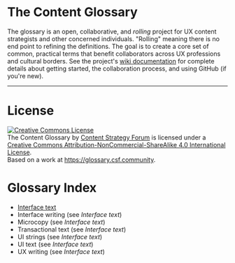 # The Content Glossary

The glossary is an open, collaborative, and _rolling_ project for UX content strategists and other concerned individuals. "Rolling" meaning there is no end point to refining the definitions. The goal is to create a core set of common, practical terms that benefit collaborators across UX professions and cultural borders. See the project's [wiki documentation](https://github.com/content-strategy-forum/csf-glossary/wiki) for complete details about getting started, the collaboration process, and using GitHub (if you're new).

***

# License 

<a rel="license" href="http://creativecommons.org/licenses/by-nc-sa/4.0/"><img alt="Creative Commons License" style="border-width:0" src="https://i.creativecommons.org/l/by-nc-sa/4.0/88x31.png" /></a><br /><span xmlns:dct="http://purl.org/dc/terms/" property="dct:title">The Content Glossary</span> by <a xmlns:cc="http://creativecommons.org/ns#" href="https://csf.community" property="cc:attributionName" rel="cc:attributionURL">Content Strategy Forum</a> is licensed under a <a rel="license" href="http://creativecommons.org/licenses/by-nc-sa/4.0/">Creative Commons Attribution-NonCommercial-ShareAlike 4.0 International License</a>.<br />Based on a work at <a xmlns:dct="http://purl.org/dc/terms/" href="https://glossary.csf.community" rel="dct:source">https://glossary.csf.community</a>.

# Glossary Index

* [Interface text](interface-text.md)
* Interface writing (see _Interface text_)
* Microcopy (see _Interface text_)
* Transactional text (see _Interface text_)
* UI strings (see _Interface text_)
* UI text (see _Interface text_)
* UX writing (see _Interface text_)